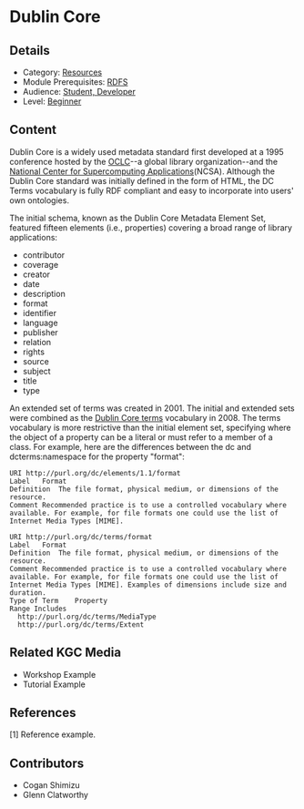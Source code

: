 # Dublin Core
## Details
* Category: [Resources](../categories/Resources.md)
* Module Prerequisites: [RDFS](../modules/RDFS.md)
* Audience: [Student, Developer](../audiences/Student,_Developer.md)
* Level: [Beginner](../levels/Beginner.md)

## Content

Dublin Core is a widely used metadata standard first developed at a 1995 conference hosted by the [OCLC](https://www.oclc.org/en/about.html?cmpid=md_ab)--a global library organization--and the [National Center for Supercomputing Applications](https://www.ncsa.illinois.edu)(NCSA). Although the Dublin Core standard was initially defined in the form of HTML, the DC Terms vocabulary is fully RDF compliant and easy to incorporate into users' own ontologies.

The initial schema, known as the Dublin Core Metadata Element Set, featured fifteen elements (i.e., properties) covering a broad range of library applications:

* contributor
* coverage
* creator
* date
* description
* format
* identifier
* language
* publisher
* relation
* rights
* source
* subject
* title
* type

An extended set of terms was created in 2001. The initial and extended sets were combined as the [Dublin Core terms](https://www.dublincore.org/specifications/dublin-core/dcmi-terms/) vocabulary in 2008. The terms vocabulary is more restrictive than the initial element set, specifying where the object of a property can be a literal or must refer to a member of a class. For example, here are the differences between the dc and dcterms:namespace for the property "format":

    URI	http://purl.org/dc/elements/1.1/format
    Label	Format
    Definition	The file format, physical medium, or dimensions of the resource.
    Comment	Recommended practice is to use a controlled vocabulary where available. For example, for file formats one could use the list of Internet Media Types [MIME].
    
    URI	http://purl.org/dc/terms/format
    Label	Format
    Definition	The file format, physical medium, or dimensions of the resource.
    Comment	Recommended practice is to use a controlled vocabulary where available. For example, for file formats one could use the list of Internet Media Types [MIME]. Examples of dimensions include size and duration.
    Type of Term	Property
    Range Includes	
      http://purl.org/dc/terms/MediaType
      http://purl.org/dc/terms/Extent



## Related KGC Media
* Workshop Example
* Tutorial Example

## References
[1] Reference example.

## Contributors
* Cogan Shimizu
* Glenn Clatworthy
